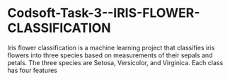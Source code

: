 # Codsoft-Task-3--IRIS-FLOWER-CLASSIFICATION
Iris flower classification is a machine learning project that classifies iris flowers into three species based on measurements of their sepals and petals. The three species are Setosa, Versicolor, and Virginica. Each class has four features
